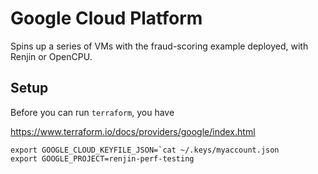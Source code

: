 
# Google Cloud Platform

Spins up a series of VMs with the fraud-scoring example deployed, with
Renjin or OpenCPU.

## Setup

Before you can run `terraform`, you have 



https://www.terraform.io/docs/providers/google/index.html

```
export GOOGLE_CLOUD_KEYFILE_JSON=`cat ~/.keys/myaccount.json
export GOOGLE_PROJECT=renjin-perf-testing
```

